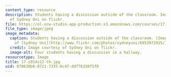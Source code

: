 ```yaml
---
content_type: resource
description: Students having a discussion outside of the classroom. Image courtesy
  of Sydney Uni on flickr.
file: https://ol-ocw-studio-app-production.s3.amazonaws.com/courses/17-s914-conversations-you-cant-have-on-campus-race-ethnicity-gender-and-identity-spring-2012/070638b6872173356c47ddf76330f5f0_17-s914s12-th.jpg
file_type: image/jpeg
image_metadata:
  caption: Students having a discussion outside of the classroom. (Image courtesy
    of [Sydney Uni](http://www.flickr.com/photos/sydneyuni/6953972915/) on Flickr.)
  credit: Image courtesy of Sydney Uni on flickr.
  image-alt: Four students having a discussion in a hallway.
resourcetype: Image
title: 17-s914s12-th.jpg
uid: 070638b6-8721-7335-6c47-ddf76330f5f0
---
```

